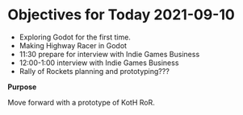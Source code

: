 # Objectives for Today 2021-09-10

- Exploring Godot for the first time.
- Making Highway Racer in Godot
- 11:30 prepare for interview with Indie Games Business
- 12:00-1:00 interview with Indie Games Business
- Rally of Rockets planning and prototyping???

**Purpose**

Move forward with a prototype of KotH RoR.
